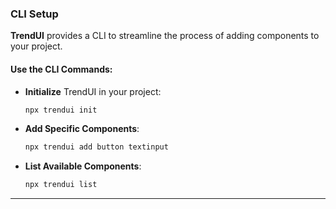 ### CLI Setup

**TrendUI** provides a CLI to streamline the process of adding components to your project.

#### Use the CLI Commands:

- **Initialize** TrendUI in your project:

  ```bash
  npx trendui init
  ```

- **Add Specific Components**:

  ```bash
  npx trendui add button textinput
  ```

- **List Available Components**:
  ```bash
  npx trendui list
  ```

---
